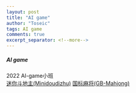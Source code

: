 ```yaml
---
layout: post
title: "AI game"
author: "Toseic"
tags: AI game
comments: true
excerpt_separator: <!--more-->
---
```

##### AI game
2022 AI-game小班<br>
[迷你斗地主(Minidoudizhu)](https://toseic.github.io/2022-04-14/Minidoudizhu)
[国标麻将(GB-Mahjong)](https://toseic.github.io/2022-04-30/GB_Mahjong)